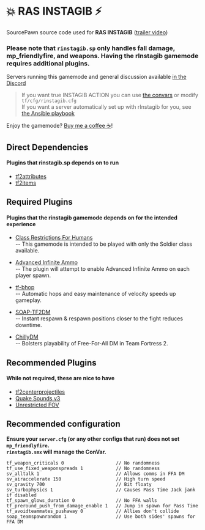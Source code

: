 # 💥 RAS INSTAGIB ⚡

SourcePawn source code used for **RAS INSTAGIB** ([trailer video](https://www.youtube.com/watch?v=6GSMJ-zzzig))

### Please note that `rinstagib.sp` **only handles fall damage, mp_friendlyfire, and weapons**. Having the rInstagib gamemode requires additional plugins.

Servers running this gamemode and general discussion available [in the Discord](https://discord.gg/V5Z29SXtsY)

> If you want true INSTAGIB ACTION you can use [the convars](https://github.com/jack-avery/rinstagib/blob/main/rinstagib.sp#L37) or modify `tf/cfg/rinstagib.cfg`<br/>
If you want a server automatically set up with rInstagib for you, see [the Ansible playbook](https://github.com/jack-avery/rinstagib-server)

Enjoy the gamemode? [Buy me a coffee ☕](https://ko-fi.com/raspy)!

## Direct Dependencies
#### Plugins that rinstagib.sp depends on to run

* [tf2attributes](https://github.com/FlaminSarge/tf2attributes)
* [tf2items](https://github.com/asherkin/TF2Items)

## Required Plugins
#### Plugins that the rinstagib gamemode depends on for the intended experience

* [Class Restrictions For Humans](https://forums.alliedmods.net/showthread.php?p=2518202)<br/>
-- This gamemode is intended to be played with only the Soldier class available.

* [Advanced Infinite Ammo](https://forums.alliedmods.net/showthread.php?t=190562)<br/>
-- The plugin will attempt to enable Advanced Infinite Ammo on each player spawn.

* [tf-bhop](https://github.com/Mikusch/tf-bhop)<br/>
-- Automatic hops and easy maintenance of velocity speeds up gameplay.

* [SOAP-TF2DM](https://github.com/sapphonie/SOAP-TF2DM)<br/>
-- Instant respawn & respawn positions closer to the fight reduces downtime.

* [ChillyDM](https://github.com/pepperkick/ChillyDM)<br/>
-- Bolsters playability of Free-For-All DM in Team Fortress 2.

## Recommended Plugins
#### While not required, these are nice to have

* [tf2centerprojectiles](https://github.com/rtldg/tf2centerprojectiles)
* [Quake Sounds v3](https://forums.alliedmods.net/showthread.php?t=224316)
* [Unrestricted FOV](https://forums.alliedmods.net/showthread.php?p=1936180)

## Recommended configuration

**Ensure your `server.cfg` (or any other configs that run) does not set `mp_friendlyfire`.<br/> `rinstagib.smx` will manage the ConVar.**

```
tf_weapon_criticals 0                   // No randomness
tf_use_fixed_weaponspreads 1            // No randomness
sv_alltalk 1                            // Allows comms in FFA DM
sv_airaccelerate 150                    // High turn speed
sv_gravity 700                          // Bit floaty
sv_turbophysics 1                       // Causes Pass Time Jack jank if disabled
tf_spawn_glows_duration 0               // No FFA walls
tf_preround_push_from_damage_enable 1   // Jump in spawn for Pass Time
tf_avoidteammates_pushaway 0            // Allies don't collide
soap_teamspawnrandom⁠ 1                  // Use both sides' spawns for FFA DM
```